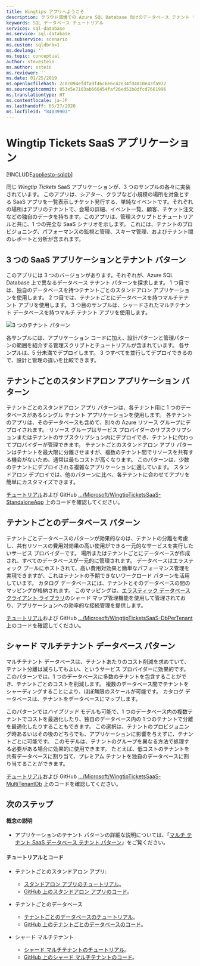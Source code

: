 ```yaml
---
title: Wingtips アプリへようこそ
description: クラウド環境での Azure SQL Database 向けのデータベース テナント モデル、およびサンプル Wingtips SaaS アプリケーションについて説明します。
keywords: SQL データベース チュートリアル
services: sql-database
ms.service: sql-database
ms.subservice: scenario
ms.custom: sqldbrb=1
ms.devlang: ''
ms.topic: conceptual
author: stevestein
ms.author: sstein
ms.reviewer: ''
ms.date: 01/25/2019
ms.openlocfilehash: 2c8c094efdfa9f46c6e6c42e34fd4010e43fa972
ms.sourcegitcommit: 053e5e7103ab666454faf26ed51b0dfcd7661996
ms.translationtype: HT
ms.contentlocale: ja-JP
ms.lasthandoff: 05/27/2020
ms.locfileid: "84039903"
---
```

# <a name="the-wingtip-tickets-saas-application"></a>Wingtip Tickets SaaS アプリケーション
[!INCLUDE[appliesto-sqldb](../includes/appliesto-sqldb.md)]

同じ *Wingtip Tickets* SaaS アプリケーションが、3 つのサンプルの各々に実装されています。 このアプリは、シアター、クラブなど小規模の場所を対象とする SaaS アプリを一覧表示しチケット発行する、単純なイベントです。それぞれの場所はアプリのテナントで、会場の詳細、イベント一覧、顧客、チケット注文などの独自のデータを持ちます。このアプリは、管理スクリプトとチュートリアルと共に、1 つの完全な SaaS シナリオを示します。 これには、テナントのプロビジョニング、パフォーマンスの監視と管理、スキーマ管理、およびテナント間のレポートと分析が含まれます。

## <a name="three-saas-application-and-tenancy-patterns"></a>3 つの SaaS アプリケーションとテナント パターン

このアプリには 3 つのバージョンがあります。それぞれが、Azure SQL Database 上で異なるデータベース テナント パターンを探求します。  1 つ目では、独自のデータベースを持つテナントごとのスタンドアロン アプリケーションを使用します。 2 つ目では、テナントごとにデータベースを持つマルチテナント アプリを使用します。 3 つ目のサンプルは、シャードされたマルチテナント データベースを持つマルチ テナント アプリを使用します。

![ 3 つのテナント パターン][image-three-tenancy-patterns]

 各サンプルには、アプリケーション コードに加え、設計パターンと管理パターンの範囲を紹介する管理スクリプトとチュートリアルが含まれています。  各サンプルは、5 分未満でデプロイします。  3 つすべてを並行してデプロイできるので、設計と管理の違いを比較できます。

## <a name="standalone-application-per-tenant-pattern"></a>テナントごとのスタンドアロン アプリケーション パターン

テナントごとのスタンドアロン アプリ パターンは、各テナント用に 1 つのデータベースがあるシングル テナント アプリケーションを使用します。 各テナントのアプリは、そのデータベースも含めて、別々の Azure リソース グループにデプロイされます。 リソース グループはサービス プロバイダーのサブスクリプションまたはテナントのサブスクリプション内にデプロイでき、テナントに代わってプロバイダーが管理できます。 テナントごとのスタンドアロン アプリ パターンはテナントを最大限に分離させますが、複数のテナント間でリソースを共有する機会がないため、通常は最もコストが高くなります。  このパターンは、少数のテナントにデプロイされる複雑なアプリケーションに適しています。  スタンドアロン デプロイでは、他のパターンに比べ、各テナントに合わせてアプリを簡単にカスタマイズできます。  

[チュートリアル][docs-tutorials-for-wingtip-sa]および GitHub [.../Microsoft/WingtipTicketsSaaS-StandaloneApp][github-code-for-wingtip-sa] 上のコードを確認してください。

## <a name="database-per-tenant-pattern"></a>テナントごとのデータベース パターン

テナントごとデータベースのパターンが効果的なのは、テナントの分離を考慮し、共有リソースの費用対効果の高い使用ができる一元的なサービスを実行したいサービス プロバイダーです。 場所またはテナントごとにデータベースが作成され、すべてのデータベースが一元的に管理されます。 データベースはエラスティック プールにホストされて、高い費用対効果と簡単なパフォーマンス管理を実現できますが、これはテナントの予期できないワークロード パターンを活用しています。 カタログ データベースには、テナントとそのデータベースの間のマッピングが格納されます。 このマッピングは、[エラスティック データベース クライアント ライブラリ](elastic-database-client-library.md)のシャード マップ管理機能を使用して管理されており、アプリケーションへの効率的な接続管理を提供します。

[チュートリアル][docs-tutorials-for-wingtip-dpt]および GitHub [.../Microsoft/WingtipTicketsSaaS-DbPerTenant][github-code-for-wingtip-dpt] 上のコードを確認してください。

## <a name="sharded-multi-tenant-database-pattern"></a>シャード マルチテナント データベース パターン

マルチテナント データベースは、テナントあたりのコスト削減を求めていて、テナント分離は減らしてもよい、というサービス プロバイダーに効果的です。 このパターンでは、1 つのデータベースに多数のテナントを包含することができ、テナントごとのコストを削減します。 複数のデータベース間でテナントをシャーディングすることにより、ほぼ無限のスケールが可能です。 カタログ データベースは、テナントをデータベースにマップします。  

このパターンでは*ハイブリッド* モデルも可能で、1 つのデータベース内の複数テナントでコストを最適化したり、独自のデータベース内の 1 つのテナントで分離を最適化したりすることもできます。 この選択は、テナントのプロビジョニング時あるいはその後のどちらでも、アプリケーションに影響を与えずに、テナントごとに可能です。  このモデルは、テナントのグループを異なる方法で処理する必要がある場合に効果的に使用できます。 たとえば、低コストのテナントを共有データベースに割り当て、プレミアム テナントを独自のデータベースに割り当てることができます。 

[チュートリアル][docs-tutorials-for-wingtip-mt]および GitHub [.../Microsoft/WingtipTicketsSaaS-MultiTenantDb][github-code-for-wingtip-mt] 上のコードを確認してください。

## <a name="next-steps"></a>次のステップ

#### <a name="conceptual-descriptions"></a>概念の説明

- アプリケーションのテナント パターンの詳細な説明については、「[マルチ テナント SaaS データベース テナント パターン][saas-tenancy-app-design-patterns-md]」をご覧ください。

#### <a name="tutorials-and-code"></a>チュートリアルとコード

- テナントごとのスタンドアロン アプリ:
    - [スタンドアロン アプリのチュートリアル][docs-tutorials-for-wingtip-sa]。
    - [GitHub 上のスタンドアロン アプリのコード][github-code-for-wingtip-sa]。

- テナントごとのデータベース
    - [テナントごとのデータベースのチュートリアル][docs-tutorials-for-wingtip-dpt]。
    - [GitHub 上のテナントごとのデータベースのコード][github-code-for-wingtip-dpt]。

- シャード マルチテナント
    - [シャード マルチテナントのチュートリアル][docs-tutorials-for-wingtip-mt]。
    - [GitHub 上のシャード マルチテナントのコード][github-code-for-wingtip-mt]。



<!-- Image references. -->

[image-three-tenancy-patterns]: media/saas-tenancy-welcome-wingtip-tickets-app/three-tenancy-patterns.png " 3 つのテナント パターン"

<!-- Docs.ms.com references. -->

[saas-tenancy-app-design-patterns-md]: saas-tenancy-app-design-patterns.md

<!-- WWWeb http references. -->

[docs-tutorials-for-wingtip-sa]: https://aka.ms/wingtipticketssaas-sa
[github-code-for-wingtip-sa]: https://github.com/Microsoft/WingtipTicketsSaaS-StandaloneApp

[docs-tutorials-for-wingtip-dpt]: https://aka.ms/wingtipticketssaas-dpt
[github-code-for-wingtip-dpt]: https://github.com/Microsoft/WingtipTicketsSaaS-DbPerTenant

[docs-tutorials-for-wingtip-mt]: https://aka.ms/wingtipticketssaas-mt
[github-code-for-wingtip-mt]: https://github.com/Microsoft/WingtipTicketsSaaS-MultiTenantDb

